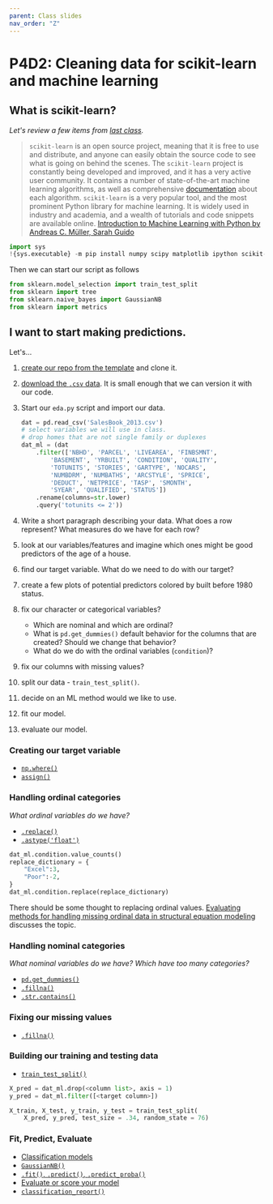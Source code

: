 ```yaml
---
parent: Class slides
nav_order: "Z"
---
```


# P4D2: Cleaning data for scikit-learn and machine learning

## What is scikit-learn?

_Let's review a few items from [last class](d27.md#ml-newbie-mistakes)._

> `scikit-learn` is an open source project, meaning that it is free to use and distribute, and anyone can easily obtain the source code to see what is going on behind the scenes. The `scikit-learn` project is constantly being developed and improved, and it has a very active user community. It contains a number of state-of-the-art machine learning algorithms, as well as comprehensive [documentation](http://scikit-learn.org/stable/documentation) about each algorithm. `scikit-learn` is a very popular tool, and the most prominent Python library for machine learning. It is widely used in industry and academia, and a wealth of tutorials and code snippets are available online.
> [Introduction to Machine Learning with Python by Andreas C. Müller, Sarah Guido](https://www.oreilly.com/library/view/introduction-to-machine/9781449369880/ch01.html)

```python
import sys
!{sys.executable} -m pip install numpy scipy matplotlib ipython scikit-learn pandas pillow
```

Then we can start our script as follows

```python
from sklearn.model_selection import train_test_split
from sklearn import tree
from sklearn.naive_bayes import GaussianNB
from sklearn import metrics
```

## I want to start making predictions.

Let's...

1. [create our repo from the template](https://github.com/KSUDS/p4_machinelearning) and clone it.
2. [download the `.csv` data](https://www.denvergov.org/opendata/dataset/city-and-county-of-denver-real-property-sales-book-2013). It is small enough that we can version it with our code.
3. Start our `eda.py` script and import our data.

    ```python
    dat = pd.read_csv('SalesBook_2013.csv')
    # select variables we will use in class.
    # drop homes that are not single family or duplexes
    dat_ml = (dat
        .filter(['NBHD', 'PARCEL', 'LIVEAREA', 'FINBSMNT',  
            'BASEMENT', 'YRBUILT', 'CONDITION', 'QUALITY',
            'TOTUNITS', 'STORIES', 'GARTYPE', 'NOCARS',
            'NUMBDRM', 'NUMBATHS', 'ARCSTYLE', 'SPRICE',
            'DEDUCT', 'NETPRICE', 'TASP', 'SMONTH',
            'SYEAR', 'QUALIFIED', 'STATUS'])
        .rename(columns=str.lower)
        .query('totunits <= 2'))
    ```
4. Write a short paragraph describing your data. What does a row represent? What measures do we have for each row?
5. look at our variables/features and imagine which ones might be good predictors of the age of a house.
6. find our target variable. What do we need to do with our target?
7. create a few plots of potential predictors colored by built before 1980 status.
8. fix our character or categorical variables?
    - Which are nominal and which are ordinal?
    - What is `pd.get_dummies()` default behavior for the columns that are created? Should we change that behavior?
    - What do we do with the ordinal variables (`condition`)?
10. fix our columns with missing values?
11. split our data - `train_test_split()`.
12. decide on an ML method would we like to use.
13. fit our model.
14. evaluate our model.

### Creating our target variable

- [`np.where()`](https://numpy.org/doc/stable/reference/generated/numpy.where.html)
- [`assign()`](https://pandas.pydata.org/pandas-docs/stable/reference/api/pandas.DataFrame.assign.html)

### Handling ordinal categories

_What ordinal variables do we have?_

- [`.replace()`](https://pandas.pydata.org/docs/reference/api/pandas.DataFrame.replace.html)
- [`.astype('float')`](https://pandas.pydata.org/docs/reference/api/pandas.DataFrame.astype.html)

```python
dat_ml.condition.value_counts()
replace_dictionary = {
    "Excel":3,
    "Poor":-2,
}
dat_ml.condition.replace(replace_dictionary)
```

There should be some thought to replacing ordinal values. [Evaluating methods for handling missing ordinal data in structural equation modeling](https://link.springer.com/article/10.3758/s13428-018-1187-4) discusses the topic.

### Handling nominal categories

_What nominal variables do we have?_ _Which have too many categories?_

- [`pd.get_dummies()`](https://pandas.pydata.org/docs/reference/api/pandas.get_dummies.html)
- [`.fillna()`](https://pandas.pydata.org/pandas-docs/stable/reference/api/pandas.DataFrame.fillna.html#pandas.DataFrame.fillna)
- [`.str.contains()`](https://pandas.pydata.org/docs/reference/api/pandas.Series.str.contains.html)

### Fixing our missing values

- [`.fillna()`](https://pandas.pydata.org/pandas-docs/stable/reference/api/pandas.DataFrame.fillna.html#pandas.DataFrame.fillna)


### Building our training and testing data

- [`train_test_split()`](https://scikit-learn.org/stable/modules/generated/sklearn.model_selection.train_test_split.html)

```python
X_pred = dat_ml.drop(<column list>, axis = 1)
y_pred = dat_ml.filter([<target column>])

X_train, X_test, y_train, y_test = train_test_split(
    X_pred, y_pred, test_size = .34, random_state = 76)  
```

### Fit, Predict, Evaluate

- [Classification models](https://scikit-learn.org/stable/supervised_learning.html#supervised-learning)
- [`GaussianNB()`](https://scikit-learn.org/stable/modules/naive_bayes.html#gaussian-naive-bayes)
- [`.fit()`, `.predict()`, `.predict_proba()`](https://scikit-learn.org/stable/developers/develop.html#different-objects)
- [Evaluate or score your model](https://scikit-learn.org/stable/modules/model_evaluation.html)
- [`classification_report()`](https://scikit-learn.org/stable/modules/generated/sklearn.metrics.classification_report.html)

